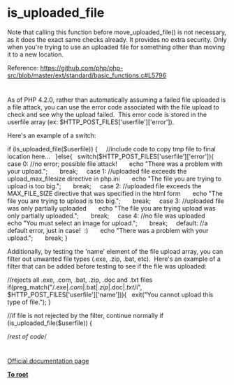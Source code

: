# is_uploaded_file





Note that calling this function before move_uploaded_file() is not necessary, as it does the exact same checks already. It provides no extra security. Only when you&apos;re trying to use an uploaded file for something other than moving it to a new location.

Reference:
https://github.com/php/php-src/blob/master/ext/standard/basic_functions.c#L5796

  

#



As of PHP 4.2.0, rather than automatically assuming a failed file uploaded is a file attack, you can use the error code associated with the file upload to check and see why the upload failed.&#xA0; This error code is stored in the userfile array (ex: $HTTP_POST_FILES[&apos;userfile&apos;][&apos;error&apos;]). 

Here&apos;s an example of a switch:

if (is_uploaded_file($userfile)) {
&#xA0; 
&#xA0; //include code to copy tmp file to final location here...
&#xA0; 
}else{
&#xA0; switch($HTTP_POST_FILES[&apos;userfile&apos;][&apos;error&apos;]){
&#xA0; &#xA0; case 0: //no error; possible file attack!
&#xA0; &#xA0; &#xA0; echo &quot;There was a problem with your upload.&quot;;
&#xA0; &#xA0; &#xA0; break;
&#xA0; &#xA0; case 1: //uploaded file exceeds the upload_max_filesize directive in php.ini
&#xA0; &#xA0; &#xA0; echo &quot;The file you are trying to upload is too big.&quot;;
&#xA0; &#xA0; &#xA0; break;
&#xA0; &#xA0; case 2: //uploaded file exceeds the MAX_FILE_SIZE directive that was specified in the html form
&#xA0; &#xA0; &#xA0; echo &quot;The file you are trying to upload is too big.&quot;;
&#xA0; &#xA0; &#xA0; break;
&#xA0; &#xA0; case 3: //uploaded file was only partially uploaded
&#xA0; &#xA0; &#xA0; echo &quot;The file you are trying upload was only partially uploaded.&quot;;
&#xA0; &#xA0; &#xA0; break;
&#xA0; &#xA0; case 4: //no file was uploaded
&#xA0; &#xA0; &#xA0; echo &quot;You must select an image for upload.&quot;;
&#xA0; &#xA0; &#xA0; break;
&#xA0; &#xA0; default: //a default error, just in case!&#xA0; :)
&#xA0; &#xA0; &#xA0; echo &quot;There was a problem with your upload.&quot;;
&#xA0; &#xA0; &#xA0; break;
}

Additionally, by testing the &apos;name&apos; element of the file upload array, you can filter out unwanted file types (.exe, .zip, .bat, etc).&#xA0; Here&apos;s an example of a filter that can be added before testing to see if the file was uploaded:

//rejects all .exe, .com, .bat, .zip, .doc and .txt files
if(preg_match(&quot;/.exe$|.com$|.bat$|.zip$|.doc$|.txt$/i&quot;, $HTTP_POST_FILES[&apos;userfile&apos;][&apos;name&apos;])){
&#xA0; exit(&quot;You cannot upload this type of file.&quot;);
}

//if file is not rejected by the filter, continue normally
if (is_uploaded_file($userfile)) {

/*rest of code*/

  

#

[Official documentation page](https://www.php.net/manual/en/function.is-uploaded-file.php)

**[To root](/README.md)**